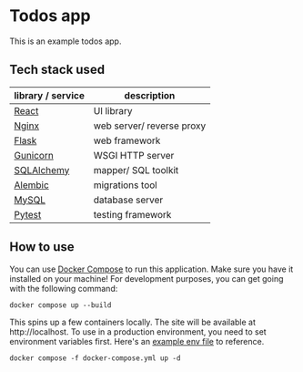 # Todos app

This is an example todos app.

## Tech stack used

| library / service                                      | description               |
| ------------------------------------------------------ | ------------------------- |
| [React](https://github.com/facebook/react)             | UI library                |
| [Nginx](https://github.com/nginx/nginx)                | web server/ reverse proxy |
| [Flask](https://github.com/pallets/flask)              | web framework             |
| [Gunicorn](https://github.com/benoitc/gunicorn)        | WSGI HTTP server          |
| [SQLAlchemy](https://github.com/sqlalchemy/sqlalchemy) | mapper/ SQL toolkit       |
| [Alembic](https://github.com/sqlalchemy/alembic)       | migrations tool           |
| [MySQL](https://github.com/mysql/mysql-server)         | database server           |
| [Pytest](https://github.com/pytest-dev/pytest)         | testing framework         |

## How to use

You can use [Docker Compose](https://github.com/docker/compose) to run this application.
Make sure you have it installed on your machine! For development purposes, you can get
going with the following command:

```text
docker compose up --build
```

This spins up a few containers locally. The site will be available at
http://localhost. To use in a production environment, you need to set environment
variables first. Here's an [example env file](example.env) to reference.

```text
docker compose -f docker-compose.yml up -d
```
